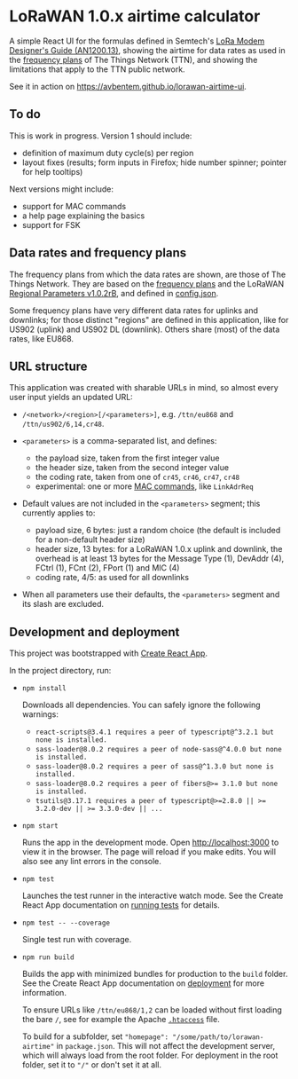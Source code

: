 # LoRaWAN 1.0.x airtime calculator

A simple React UI for the formulas defined in Semtech's [LoRa Modem Designer's Guide
(AN1200.13)](./doc/LoraDesignGuide_STD.pdf), showing the airtime for data rates as used in the
[frequency plans](https://www.thethingsnetwork.org/docs/lorawan/frequency-plans.html) of The
Things Network (TTN), and showing the limitations that apply to the TTN public network.

See it in action on <https://avbentem.github.io/lorawan-airtime-ui>.


## To do

This is work in progress. Version 1 should include:

- definition of maximum duty cycle(s) per region
- layout fixes (results; form inputs in Firefox; hide number spinner; pointer for help tooltips)

Next versions might include:

- support for MAC commands
- a help page explaining the basics
- support for FSK


## Data rates and frequency plans

The frequency plans from which the data rates are shown, are those of The Things Network. They are
based on the [frequency plans](https://www.thethingsnetwork.org/docs/lorawan/frequency-plans.html) and
the LoRaWAN [Regional Parameters v1.0.2rB](./doc/lorawan_regional_parameters_v1.0.2_final_1944_1.pdf),
and defined in [config.json](./public/config.json).

Some frequency plans have very different data rates for uplinks and downlinks; for those distinct
"regions" are defined in this application, like for US902 (uplink) and US902 DL (downlink). Others
share (most) of the data rates, like EU868.


## URL structure

This application was created with sharable URLs in mind, so almost every user input yields an updated URL:

- `/<network>/<region>[/<parameters>]`, e.g. `/ttn/eu868` and `/ttn/us902/6,14,cr48`.

- `<parameters>` is a comma-separated list, and defines:

  - the payload size, taken from the first integer value
  - the header size, taken from the second integer value
  - the coding rate, taken from one of `cr45`, `cr46`, `cr47`, `cr48`
  - experimental: one or more [MAC commands](./src/lora/MacCommands.ts), like `LinkAdrReq`

- Default values are not included in the `<parameters>` segment; this currently applies to:
 
   - payload size, 6 bytes: just a random choice (the default is included for a non-default header size)
   - header size, 13 bytes: for a LoRaWAN 1.0.x uplink and downlink, the overhead is at least 13 bytes
     for the Message Type (1), DevAddr (4), FCtrl (1), FCnt (2), FPort (1) and MIC (4)
   - coding rate, 4/5: as used for all downlinks

- When all parameters use their defaults, the `<parameters>` segment and its slash are excluded.


## Development and deployment

This project was bootstrapped with [Create React App](https://create-react-app.dev/).

In the project directory, run:

- `npm install`

  Downloads all dependencies. You can safely ignore the following warnings:

  - `react-scripts@3.4.1 requires a peer of typescript@^3.2.1 but none is installed.`
  - `sass-loader@8.0.2 requires a peer of node-sass@^4.0.0 but none is installed.`
  - `sass-loader@8.0.2 requires a peer of sass@^1.3.0 but none is installed.`
  - `sass-loader@8.0.2 requires a peer of fibers@>= 3.1.0 but none is installed.`
  - `tsutils@3.17.1 requires a peer of typescript@>=2.8.0 || >= 3.2.0-dev || >= 3.3.0-dev || ...`

- `npm start`

  Runs the app in the development mode. Open [http://localhost:3000](http://localhost:3000) to view
  it in the browser. The page will reload if you make edits. You will also see any lint errors in
  the console.

- `npm test`

  Launches the test runner in the interactive watch mode. See the Create React App documentation on
  [running tests](https://create-react-app.dev/docs/running-tests) for details.

- `npm test -- --coverage`

  Single test run with coverage.

- `npm run build`

  Builds the app with minimized bundles for production to the `build` folder. See the Create React
  App documentation on [deployment](https://create-react-app.dev/docs/deployment)
  for more information.
  
  To ensure URLs like `/ttn/eu868/1,2` can be loaded without first loading the bare `/`, see for
  example the Apache [`.htaccess`](./public/.htaccess) file.
  
  To build for a subfolder, set `"homepage": "/some/path/to/lorawan-airtime"` in `package.json`.
  This will not affect the development server, which will always load from the root folder. For
  deployment in the root folder, set it to `"/"` or don't set it at all.
